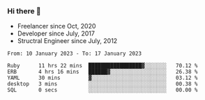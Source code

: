 ### Hi there 👋

- Freelancer since Oct, 2020
- Developer since July, 2017
- Structral Engineer since July, 2012

<!--START_SECTION:waka-->

```text
From: 10 January 2023 - To: 17 January 2023

Ruby      11 hrs 22 mins  █████████████████▓░░░░░░░   70.12 %
ERB       4 hrs 16 mins   ██████▓░░░░░░░░░░░░░░░░░░   26.38 %
YAML      30 mins         ▓░░░░░░░░░░░░░░░░░░░░░░░░   03.12 %
desktop   3 mins          ░░░░░░░░░░░░░░░░░░░░░░░░░   00.38 %
SQL       0 secs          ░░░░░░░░░░░░░░░░░░░░░░░░░   00.00 %
```

<!--END_SECTION:waka-->
